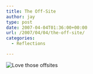 ```yaml
---
title: The Off-Site
author: jay
type: post
date: 2007-04-04T01:36:00+00:00
url: /2007/04/04/the-off-site/
categories:
  - Reflections

---
```

![Love those offsites][1]

 [1]: https://cdn.rambleon.org/migrate/2007/04/offsite.jpg